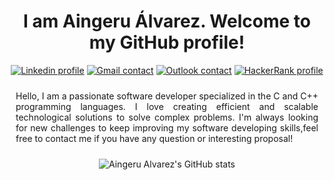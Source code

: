 <body>
    <h1 style="text-align: center">
        I am Aingeru Álvarez.
        Welcome to my GitHub profile!
    </h1>
    <div title="contact" style="text-align: center">
        <a href="https://www.linkedin.com/in/aingeru-alvarez/"><img alt="Linkedin profile" src="https://img.shields.io/badge/LinkedIn-0077B5?style=for-the-badge&logo=linkedin&logoColor=white"></a>
        <a href="mailto:aingeru.dev@gmail.com?subject:Mail from GitHub"><img alt="Gmail contact" src="https://img.shields.io/badge/Gmail-D14836?style=for-the-badge&logo=gmail&logoColor=white"></a>
        <a href="mailto:aingeru.alvarez@outlook.com?subject:Mail from GitHub"><img alt="Outlook contact" src="https://img.shields.io/badge/Microsoft_Outlook-0078D4?style=for-the-badge&logo=microsoft-outlook&logoColor=white"></a>
        <a href="https://www.hackerrank.com/aingeru_dev"><img alt="HackerRank profile" src="https://img.shields.io/badge/-Hackerrank-2EC866?style=for-the-badge&logo=HackerRank&logoColor=white"></a>
    </div>
    <p style="text-align: justify; padding: 10px">
        Hello, I am a passionate software developer specialized
        in the C and C++ programming languages. I love creating
        efficient and scalable technological solutions to solve
        complex problems. I'm always looking for new challenges
        to keep improving my software developing skills,feel free
        to contact me if you have any question or interesting proposal!
    </p>
</body>

<div title="GitHub_stats" style="text-align: center">

![Aingeru Alvarez's GitHub stats](https://github-readme-stats.vercel.app/api?username=AingeruAlvarezSanchez&show_icons=true&theme=transparent)
</div>
